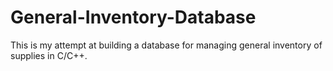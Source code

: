 # General-Inventory-Database
This is my attempt at building a database for managing general inventory of supplies in C/C++. 
